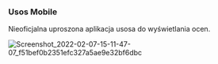 ### Usos Mobile

Nieoficjalna uproszona aplikacja usosa do wyświetlania ocen.

![Screenshot_2022-02-07-15-11-47-07_f51bef0b2351efc327a5ae9e32bf6dbc](https://user-images.githubusercontent.com/56276428/152845967-583c6602-f4c0-4f17-b497-def83b2dd5a9.jpg)
